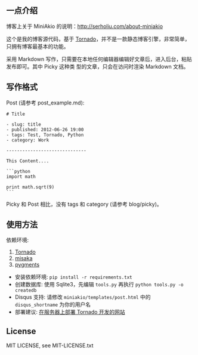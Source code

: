 ## 一点介绍

博客上关于 MiniAkio 的说明：http://serholiu.com/about-miniakio

这个是我的博客源代码，基于 [Tornado][1]，并不是一款静态博客引擎，非常简单，只拥有博客最基本的功能。

采用 Markdown 写作，只需要在本地任何编辑器编辑好文章后，进入后台，粘贴发布即可。其中 Picky 这种类
型的文章，只会在访问时渲染 Markdown 文档。

## 写作格式

Post (请参考 post_example.md):

    # Title

    - slug: title
    - published: 2012-06-26 19:00
    - tags: Test, Tornado, Python
    - category: Work

    ------------------------------

    This Content....

    ```python
    import math

    print math.sqrt(9)
    ```

Picky 和 Post 相比，没有 tags 和 category (请参考 blog/picky)。

## 使用方法

依赖环境:
>
1. [Tornado][1]
2. [misaka][2]
3. [pygments][3]

* 安装依赖环境: `pip install -r requirements.txt`
* 创建数据库: 使用 Sqlite3，先编辑 `tools.py` 再执行 `python tools.py -o createdb`
* Disqus 支持: 请修改 `miniakio/templates/post.html` 中的 `disqus_shortname` 为你的用户名
* 部署建议: [在服务器上部署 Tornado 开发的网站][4]

## License

MIT LICENSE, see MIT-LICENSE.txt

[1]: http://www.tornadoweb.org/
[2]: http://misaka.61924.nl/
[3]: http://pygments.org/
[4]: http://serholiu.com/tornado-nginx-supervisord
